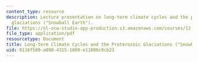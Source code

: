 ```yaml
---
content_type: resource
description: Lecture presentation on long-term climate cycles and the proterozoic
  glaciations ("Snowball Earth").
file: https://ol-ocw-studio-app-production.s3.amazonaws.com/courses/12-842-climate-physics-and-chemistry-fall-2008/0116f509a89043151809e11806c9cb23_part1_lec5.pdf
file_type: application/pdf
resourcetype: Document
title: Long-term Climate Cycles and the Proterozoic Glaciations ("Snowball Earth")
uid: 0116f509-a890-4315-1809-e11806c9cb23
---
```

